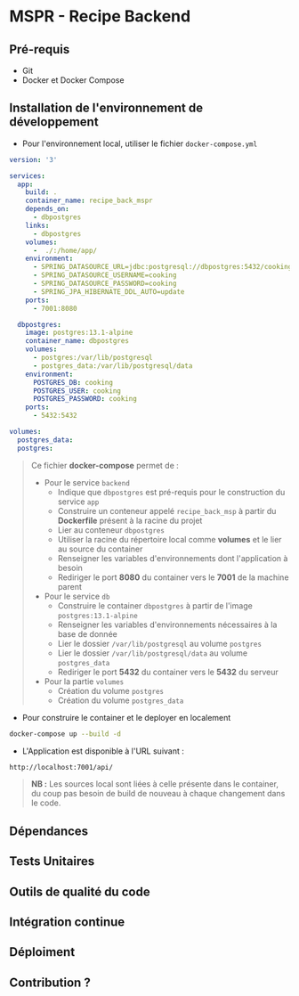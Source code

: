 # MSPR - Recipe Backend

## Pré-requis

* Git
* Docker et Docker Compose

## Installation de l'environnement de développement

* Pour l'environnement local, utiliser le fichier `docker-compose.yml`

```yml
version: '3'

services:
  app:
    build: .
    container_name: recipe_back_mspr
    depends_on:
      - dbpostgres
    links:
      - dbpostgres
    volumes:
      -  ./:/home/app/
    environment:
      - SPRING_DATASOURCE_URL=jdbc:postgresql://dbpostgres:5432/cooking
      - SPRING_DATASOURCE_USERNAME=cooking
      - SPRING_DATASOURCE_PASSWORD=cooking
      - SPRING_JPA_HIBERNATE_DDL_AUTO=update
    ports:
      - 7001:8080

  dbpostgres:
    image: postgres:13.1-alpine
    container_name: dbpostgres
    volumes:
      - postgres:/var/lib/postgresql
      - postgres_data:/var/lib/postgresql/data
    environment:
      POSTGRES_DB: cooking
      POSTGRES_USER: cooking
      POSTGRES_PASSWORD: cooking
    ports:
      - 5432:5432

volumes:
  postgres_data:
  postgres:
```

> Ce fichier **docker-compose** permet de :
>
> * Pour le service `backend`
>    * Indique que `dbpostgres` est pré-requis pour le construction du service `app`
>    * Construire un conteneur appelé `recipe_back_msp` à partir du **Dockerfile** présent à la racine du projet
>    * Lier au conteneur `dbpostgres`
>    * Utiliser la racine du répertoire local comme **volumes** et le lier au source du container
>    * Renseigner les variables d'environnements dont l'application à besoin
>    * Rediriger le port **8080** du container vers le **7001** de la machine parent
>  * Pour le service `db`
>     * Construire le container `dbpostgres` à partir de l'image `postgres:13.1-alpine`
>     * Renseigner les variables d'environnements nécessaires à la base de donnée
>     * Lier le dossier `/var/lib/postgresql` au volume `postgres`
>     * Lier le dossier `/var/lib/postgresql/data` au volume `postgres_data`
>     * Rediriger le port **5432** du container vers le **5432** du serveur
>  * Pour la partie `volumes`
>     * Création du volume `postgres`
>     * Création du volume `postgres_data`

* Pour construire le container et le deployer en localement

```bash
docker-compose up --build -d
```

* L'Application est disponible à l'URL suivant : 

```html
http://localhost:7001/api/
```

> **NB :** Les sources local sont liées à celle présente dans le container, du coup pas besoin de build de nouveau à chaque changement dans le code.

## Dépendances

## Tests Unitaires

## Outils de qualité du code

## Intégration continue

## Déploiment

## Contribution ?
